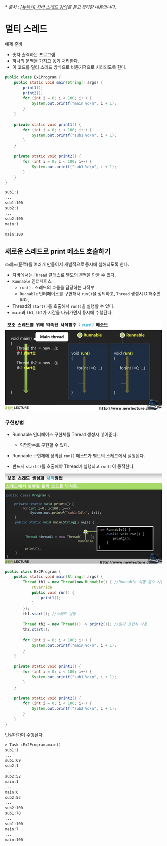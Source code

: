*\* 출처 : [[뉴렉처] 자바 스레드 강의](https://www.youtube.com/watch?v=haX-FQyfkhY&list=PLq8wAnVUcTFXCmfUPG5gZ-2KDzvIUJl-D)를 듣고 정리한 내용입니다.*



# 멀티 스레드

예제 준비

* 숫자 출력하는 프로그램
* 하나의 문맥을 가지고 동기 처리한다.
* 이 코드를 멀티 스레드 방식으로 비동기적으로 처리되도록 한다.

```java
public class Ex1Program {
    public static void main(String[] args) {
        print1();
        print2();
        for (int i = 0; i < 100; i++) {
            System.out.printf("main:%d\n", i + 1);
        }
    }

    private static void print1() {
        for (int i = 0; i < 100; i++) {
            System.out.printf("sub1:%d\n", i + 1);
        }
    }

    private static void print2() {
        for (int i = 0; i < 100; i++) {
            System.out.printf("sub1:%d\n", i + 1);
        }
    }
}
```

```tex
sub1:1
...
sub1:100
sub2:1
...
sub2:100
main:1
...
main:100
```

## 새로운 스레드로 print 메소드 호출하기

스레드(문맥)를 여러개 만들어서 개별적으로 동시에 실해되도록 한다.



* 자바에서는 `Thread` 클래스로 별도의 문맥을 만들 수 있다.
* `Runnable` 인터페이스
  * `run()` : 스레드의 흐름을 담당하는 시작부
  * `Runnable` 인터페이스를 구현해서 `run()`을 정의하고, `Thread` 생성시 DI해주면 된다.
* Thread의 `start()`를 호출해서 `run()`을 실행할 수 있다.
* `main`과 `th1`, `th2`가 시간을 나눠가면서 동시에 수행된다.

![image-20211119160102418](images/image-20211119160102418.png)



### 구현방법

* Runnable 인터페이스 구현체를 Thread 생성시 넣어준다.
  * 익명함수로 구현할 수 있다.

* Runnable 구현체에 정의된 `run()` 메소드가 별도의 스레드에서 실행된다.
* 반드시 `start()`를 호출해야 Thread가 실행되고 `run()`이 동작한다.

![image-20211119160720872](images/image-20211119160720872.png)



```java
public class Ex2Program {
    public static void main(String[] args) {
        Thread th1 = new Thread(new Runnable() { //Runnable 익명 함수 사용
            @Override
            public void run() {
                print1();
            }
        });
        th1.start(); //스레드 실행

        Thread th2 = new Thread(() -> print2()); //람다 표현식 사용
        th2.start();

        for (int i = 0; i < 100; i++) {
            System.out.printf("main:%d\n", i + 1);
        }
    }

    private static void print1() {
        for (int i = 0; i < 100; i++) {
            System.out.printf("sub1:%d\n", i + 1);
        }
    }

    private static void print2() {
        for (int i = 0; i < 100; i++) {
            System.out.printf("sub2:%d\n", i + 1);
        }
    }
}
```



번갈아가며 수행된다.

```tex
> Task :Ex2Program.main()
sub1:1
...
sub1:69
sub2:1
...
sub2:52
main:1
...
main:6
sub2:53
...
sub2:100
sub1:70
...
sub1:100
main:7
...
main:100
```





